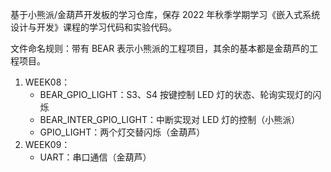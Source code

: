 基于小熊派/金葫芦开发板的学习仓库，保存 2022 年秋季学期学习《嵌入式系统设计与开发》课程的学习代码和实验代码。

文件命名规则：带有 BEAR 表示小熊派的工程项目，其余的基本都是金葫芦的工程项目。

1. WEEK08：
   - BEAR_GPIO_LIGHT：S3、S4 按键控制 LED 灯的状态、轮询实现灯的闪烁
   - BEAR_INTER_GPIO_LIGHT：中断实现对 LED 灯的控制（小熊派）
   - GPIO_LIGHT：两个灯交替闪烁（金葫芦）
2. WEEK09：
   - UART：串口通信（金葫芦）
